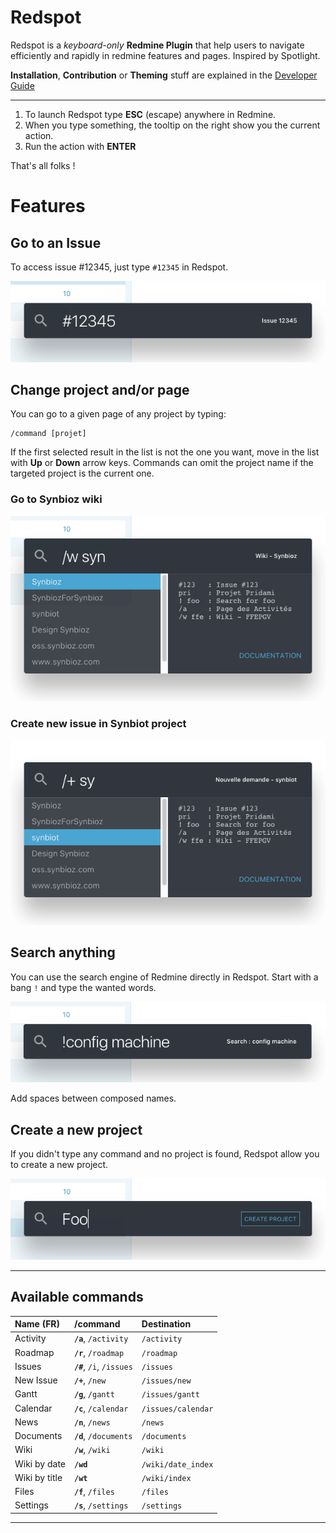 # Redspot

Redspot is a _keyboard-only_ **Redmine Plugin** that help users to navigate
efficiently and rapidly in redmine features and pages. Inspired by Spotlight.

**Installation**, **Contribution** or **Theming** stuff are explained in the [Developer Guide](developer.md)

---

1. To launch Redspot type **ESC** (escape) anywhere in Redmine.
1. When you type something, the tooltip on the right show you the current action.
1. Run the action with **ENTER**

That's all folks !

# Features

## Go to an Issue

To access issue #12345, just type `#12345` in Redspot.

![](doc_img/issue.png)

## Change project and/or page

You can go to a given page of any project by typing:
```
/command [projet]
```
If the first selected result in the list is not the one you want, move in the list with **Up** or **Down** arrow keys.
Commands can omit the project name if the targeted project is the current one.

### Go to Synbioz wiki

![](doc_img/wiki_syn.png)

### Create new issue in Synbiot project

![](doc_img/new_issue.png)

## Search anything

You can use the search engine of Redmine directly in Redspot.
Start with a bang `!` and type the wanted words.

![](doc_img/search.png)

Add spaces between composed names.

## Create a new project

If you didn't type any command and no project is found, Redspot allow you to create a new project.

![](doc_img/create.png)

---

## Available commands

| Name (FR) | /command  | Destination |
|:---|:---|:---|
| Activity |  **`/a`**, `/activity` | `/activity` |
| Roadmap |  **`/r`**, `/roadmap` | `/roadmap` |
| Issues |  **`/#`**, `/i`, `/issues` | `/issues` |
| New Issue |  **`/+`**, `/new` | `/issues/new` |
| Gantt |  **`/g`**, `/gantt` | `/issues/gantt` |
| Calendar |  **`/c`**, `/calendar` | `/issues/calendar` |
| News |  **`/n`**, `/news` | `/news` |
| Documents |  **`/d`**, `/documents` | `/documents` |
| Wiki |  **`/w`**, `/wiki` | `/wiki` |
| Wiki by date |  **`/wd`** | `/wiki/date_index` |
| Wiki by title |  **`/wt`** | `/wiki/index` |
| Files |  **`/f`**, `/files` | `/files` |
| Settings |  **`/s`**, `/settings` | `/settings` |

---
